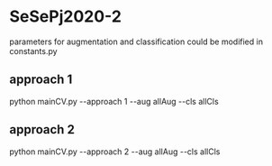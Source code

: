 # SeSePj2020-2
parameters for augmentation and classification could be modified in constants.py <br>

## approach 1
python mainCV.py --approach 1 --aug allAug --cls allCls<br>
## approach 2
python mainCV.py --approach 2 --aug allAug --cls allCls<br>
